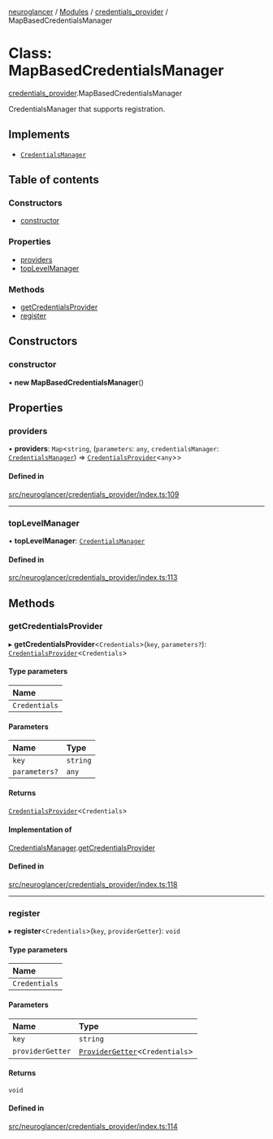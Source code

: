 [neuroglancer](../README.md) / [Modules](../modules.md) / [credentials\_provider](../modules/credentials_provider.md) / MapBasedCredentialsManager

# Class: MapBasedCredentialsManager

[credentials_provider](../modules/credentials_provider.md).MapBasedCredentialsManager

CredentialsManager that supports registration.

## Implements

- [`CredentialsManager`](../interfaces/credentials_provider.CredentialsManager.md)

## Table of contents

### Constructors

- [constructor](credentials_provider.MapBasedCredentialsManager.md#constructor)

### Properties

- [providers](credentials_provider.MapBasedCredentialsManager.md#providers)
- [topLevelManager](credentials_provider.MapBasedCredentialsManager.md#toplevelmanager)

### Methods

- [getCredentialsProvider](credentials_provider.MapBasedCredentialsManager.md#getcredentialsprovider)
- [register](credentials_provider.MapBasedCredentialsManager.md#register)

## Constructors

### constructor

• **new MapBasedCredentialsManager**()

## Properties

### providers

• **providers**: `Map`<`string`, (`parameters`: `any`, `credentialsManager`: [`CredentialsManager`](../interfaces/credentials_provider.CredentialsManager.md)) => [`CredentialsProvider`](credentials_provider.CredentialsProvider.md)<`any`\>\>

#### Defined in

[src/neuroglancer/credentials_provider/index.ts:109](https://github.com/ActiveBrainAtlas2/neuroglancer/blob/1beb5d34/src/neuroglancer/credentials_provider/index.ts#L109)

___

### topLevelManager

• **topLevelManager**: [`CredentialsManager`](../interfaces/credentials_provider.CredentialsManager.md)

#### Defined in

[src/neuroglancer/credentials_provider/index.ts:113](https://github.com/ActiveBrainAtlas2/neuroglancer/blob/1beb5d34/src/neuroglancer/credentials_provider/index.ts#L113)

## Methods

### getCredentialsProvider

▸ **getCredentialsProvider**<`Credentials`\>(`key`, `parameters?`): [`CredentialsProvider`](credentials_provider.CredentialsProvider.md)<`Credentials`\>

#### Type parameters

| Name |
| :------ |
| `Credentials` |

#### Parameters

| Name | Type |
| :------ | :------ |
| `key` | `string` |
| `parameters?` | `any` |

#### Returns

[`CredentialsProvider`](credentials_provider.CredentialsProvider.md)<`Credentials`\>

#### Implementation of

[CredentialsManager](../interfaces/credentials_provider.CredentialsManager.md).[getCredentialsProvider](../interfaces/credentials_provider.CredentialsManager.md#getcredentialsprovider)

#### Defined in

[src/neuroglancer/credentials_provider/index.ts:118](https://github.com/ActiveBrainAtlas2/neuroglancer/blob/1beb5d34/src/neuroglancer/credentials_provider/index.ts#L118)

___

### register

▸ **register**<`Credentials`\>(`key`, `providerGetter`): `void`

#### Type parameters

| Name |
| :------ |
| `Credentials` |

#### Parameters

| Name | Type |
| :------ | :------ |
| `key` | `string` |
| `providerGetter` | [`ProviderGetter`](../modules/credentials_provider.md#providergetter)<`Credentials`\> |

#### Returns

`void`

#### Defined in

[src/neuroglancer/credentials_provider/index.ts:114](https://github.com/ActiveBrainAtlas2/neuroglancer/blob/1beb5d34/src/neuroglancer/credentials_provider/index.ts#L114)
